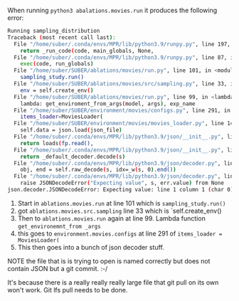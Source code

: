 When running `python3 abalations.movies.run` it produces the following error:

```.bash
Running sampling_distribution
Traceback (most recent call last):
  File "/home/suber/.conda/envs/MPR/lib/python3.9/runpy.py", line 197, in _run_module_as_main
    return _run_code(code, main_globals, None,
  File "/home/suber/.conda/envs/MPR/lib/python3.9/runpy.py", line 87, in _run_code
    exec(code, run_globals)
  File "/home/suber/SUBER/ablations/movies/run.py", line 101, in <module>
    sampling_study.run()
  File "/home/suber/SUBER/ablations/movies/src/sampling.py", line 33, in run
    env = self.create_env()
  File "/home/suber/SUBER/ablations/movies/run.py", line 99, in <lambda>
    lambda: get_enviroment_from_args(model, args), exp_name
  File "/home/suber/SUBER/environment/movies/configs.py", line 291, in get_enviroment_from_args
    items_loader=MoviesLoader(
  File "/home/suber/SUBER/environment/movies/movies_loader.py", line 14, in __init__
    self.data = json.load(json_file)
  File "/home/suber/.conda/envs/MPR/lib/python3.9/json/__init__.py", line 293, in load
    return loads(fp.read(),
  File "/home/suber/.conda/envs/MPR/lib/python3.9/json/__init__.py", line 346, in loads
    return _default_decoder.decode(s)
  File "/home/suber/.conda/envs/MPR/lib/python3.9/json/decoder.py", line 337, in decode
    obj, end = self.raw_decode(s, idx=_w(s, 0).end())
  File "/home/suber/.conda/envs/MPR/lib/python3.9/json/decoder.py", line 355, in raw_decode
    raise JSONDecodeError("Expecting value", s, err.value) from None
json.decoder.JSONDecodeError: Expecting value: line 1 column 1 (char 0)
```

1. Start in `ablations.movies.run` at line 101 which is `sampling_study.run()`
2. got `ablations.movies.src.sampling` line 33 which is `self.create_env()
3. Then to `ablations.movies.run` again at line 99. Lambda function `get_environemnt_from _args`
4. this goes to `environment.movies.configs` at line 291 of `items_loader = MoviesLoader(`
5. This then goes into a bunch of json decoder stuff.

NOTE the file that is is trying to open is named correctly but does not contain JSON but a git commit.  :-/

It's because there is a really really really large file that git pull on its own won't work.  Git lfs pull needs to be done.
